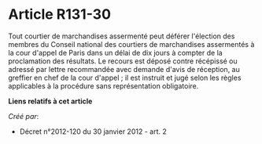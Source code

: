 # Article R131-30

Tout courtier de marchandises assermenté peut déférer l'élection des membres du Conseil national des courtiers de
marchandises assermentés à la cour d'appel de Paris dans un délai de dix jours à compter de la proclamation des résultats. Le
recours est déposé contre récépissé ou adressé par lettre recommandée avec demande d'avis de réception, au greffier en chef
de la cour d'appel ; il est instruit et jugé selon les règles applicables à la procédure sans représentation obligatoire.

**Liens relatifs à cet article**

_Créé par_:

  - Décret n°2012-120 du 30 janvier 2012 - art. 2

